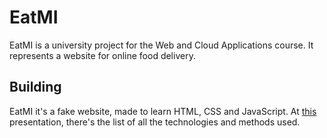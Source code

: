 # EatMI

EatMI is a university project for the Web and Cloud Applications course. 
It represents a website for online food delivery.

## Building

EatMI it's a fake website, made to learn HTML, CSS and JavaScript. 
At [this](https://github.com/AmritaLal/awc-project/blob/master/AWC%20presentation.pdf) presentation, there's the list of all the technologies and methods used.
